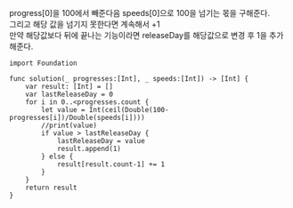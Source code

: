 progress[0]을 100에서 빼준다음 speeds[0]으로 100을 넘기는 몫을 구해준다.   
그리고 해당 값을 넘기지 못한다면 계속해서 +1   
만약 해당값보다 뒤에 끝나는 기능이라면 releaseDay를 해당값으로 변경 후 1을 추가해준다.   
```
import Foundation

func solution(_ progresses:[Int], _ speeds:[Int]) -> [Int] {
    var result: [Int] = []
    var lastReleaseDay = 0
    for i in 0..<progresses.count {
        let value = Int(ceil(Double(100-progresses[i])/Double(speeds[i])))
        //print(value)
        if value > lastReleaseDay {
            lastReleaseDay = value
            result.append(1)
        } else {
            result[result.count-1] += 1
        }
    }
    return result
}
```
